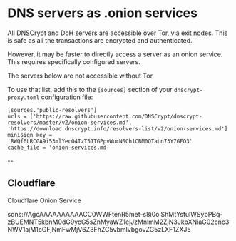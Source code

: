 # DNS servers as .onion services

All DNSCrypt and DoH servers are accessible over Tor, via exit nodes.
This is safe as all the transactions are encrypted and authenticated.

However, it may be faster to directly access a server as an onion
service. This requires specifically configured servers.

The servers below are not accessible without Tor.

To use that list, add this to the `[sources]` section of your
`dnscrypt-proxy.toml` configuration file:

    [sources.'public-resolvers']
    urls = ['https://raw.githubusercontent.com/DNSCrypt/dnscrypt-resolvers/master/v2/onion-services.md', 'https://download.dnscrypt.info/resolvers-list/v2/onion-services.md']
    minisign_key = 'RWQf6LRCGA9i53mlYecO4IzT51TGPpvWucNSCh1CBM0QTaLn73Y7GFO3'
    cache_file = 'onion-services.md'

--


## Cloudflare

Cloudflare Onion Service

sdns://AgcAAAAAAAAAACC0WWFtenR5met-s8i0oiShMtYstulWSybPBq-zBUEMNT5kbnM0dG9ycG5sZnMyaWZ1ejJzMnlmM2ZjN3JkbXNiaG02cnc3NWV1ajM1cGFjNmFwMjV6Z3FhZC5vbmlvbgovZG5zLXF1ZXJ5
